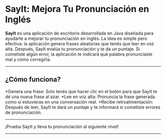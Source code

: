 # SayIt: Mejora Tu Pronunciación en Inglés
**SayIt** es una aplicación de escritorio desarrollada en Java diseñada para ayudarte a mejorar tu pronunciación en inglés. La idea es simple pero efectiva: la aplicación genera frases aleatorias que tenés que leer en voz alta. Después, SayIt evalúa tu pronunciación y te da un puntaje. Si cometiste algún error, la aplicación te indicará qué palabra pronunciaste mal y cómo corregirla.

_________________

## ¿Cómo funciona?
*Genera una frase:
Solo tenés que hacer clic en el botón para que SayIt te dé una nueva frase al azar.
*Lee en voz alta:
Pronuncia la frase generada como si estuvieras en una conversación real.
*Recibe retroalimentación:
Después de leer, SayIt te dará un puntaje y te informará si cometiste errores de pronunciación.

_________________

¡Prueba SayIt y lleva tu pronunciación al siguiente nivel!

_________________

